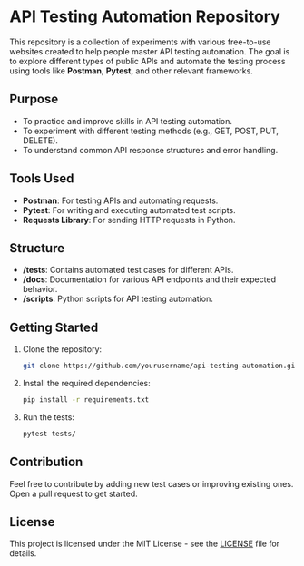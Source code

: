 # API Testing Automation Repository

This repository is a collection of experiments with various free-to-use websites created to help people master API testing automation. The goal is to explore different types of public APIs and automate the testing process using tools like **Postman**, **Pytest**, and other relevant frameworks.

## Purpose

- To practice and improve skills in API testing automation.
- To experiment with different testing methods (e.g., GET, POST, PUT, DELETE).
- To understand common API response structures and error handling.

## Tools Used

- **Postman**: For testing APIs and automating requests.
- **Pytest**: For writing and executing automated test scripts.
- **Requests Library**: For sending HTTP requests in Python.

## Structure

- **/tests**: Contains automated test cases for different APIs.
- **/docs**: Documentation for various API endpoints and their expected behavior.
- **/scripts**: Python scripts for API testing automation.

## Getting Started

1. Clone the repository:
    ```bash
    git clone https://github.com/yourusername/api-testing-automation.git
    ```

2. Install the required dependencies:
    ```bash
    pip install -r requirements.txt
    ```

3. Run the tests:
    ```bash
    pytest tests/
    ```

## Contribution

Feel free to contribute by adding new test cases or improving existing ones. Open a pull request to get started.

## License

This project is licensed under the MIT License - see the [LICENSE](LICENSE) file for details.
